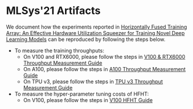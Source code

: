 # MLSys'21 Artifacts

We document how the experiments reported in 
[Horizontally Fused Training Array: An Effective Hardware Utilization Squeezer for Training Novel Deep Learning Models](https://arxiv.org/abs/2102.02344)
can be reproduced by following the steps below.

- To measure the training throughputs:
  - On V100 and RTX6000, please follow the steps in [V100 & RTX6000 Throughput Measurement Guide](./v100_rtx6000_throughputs.md)
  - On A100, please follow the steps in [A100 Throughput Measurement Guide](./a100_throughputs.md)
  - On TPU v3, please follow the steps in [TPU v3 Throughput Measurement Guide](./tpu_v3_throughputs.md)
- To measure the hyper-parameter tuning costs of HFHT:
  - On V100, please follow the steps in [V100 HFHT Guide](./v100_hfht.md)
